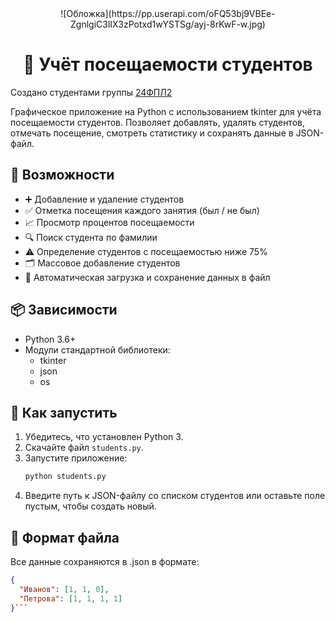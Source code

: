<center>![Обложка](https://pp.userapi.com/oFQ53bj9VBEe-ZgnlgiC3lIX3zPotxd1wYSTSg/ayj-8rKwF-w.jpg) </center>
<h1 align="center">📘 Учёт посещаемости студентов</h1>

Создано студентами группы [24ФПЛ2](https://nnov.hse.ru/ba/ling/)

Графическое приложение на Python с использованием tkinter для учёта посещаемости студентов. Позволяет добавлять, удалять студентов, отмечать посещение, смотреть статистику и сохранять данные в JSON-файл.

## 🧰 Возможности

- ➕ Добавление и удаление студентов  
- ✅ Отметка посещения каждого занятия (был / не был)  
- 📈 Просмотр процентов посещаемости  
- 🔍 Поиск студента по фамилии  
- ⚠️ Определение студентов с посещаемостью ниже 75%  
- 🗂 Массовое добавление студентов  
- 💾 Автоматическая загрузка и сохранение данных в файл  

## 📦 Зависимости

- Python 3.6+
- Модули стандартной библиотеки:
  - tkinter
  - json
  - os

## 🚀 Как запустить

1. Убедитесь, что установлен Python 3.
2. Скачайте файл ```students.py```.
3. Запустите приложение:
   ~~~bash
   python students.py
   ~~~
4. Введите путь к JSON-файлу со списком студентов или оставьте поле пустым, чтобы создать новый.

## 📁 Формат файла

Все данные сохраняются в .json в формате:

```json
{
  "Иванов": [1, 1, 0],
  "Петрова": [1, 1, 1, 1]
}```
